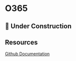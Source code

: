 # O365

## 👷 Under Construction

## Resources
[Github Documentation](https://github.com/MicrosoftDocs/microsoft-365-docs/tree/public/microsoft-365)
